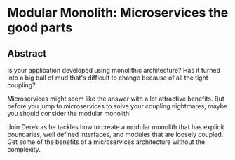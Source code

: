 # Modular Monolith: Microservices the good parts

## Abstract

Is your application developed using monolithic architecture? Has it turned into a big ball of mud that's 
difficult to change because of all the tight coupling?  

Microservices might seem like the answer with a lot attractive benefits. But before you jump to 
microservices to solve your coupling nightmares, maybe you should consider the modular monolith!

Join Derek as he tackles how to create a modular monolith that has explicit boundaries, well defined 
interfaces, and modules that are loosely coupled.  Get some of the benefits of a microservices 
architecture without the complexity.
